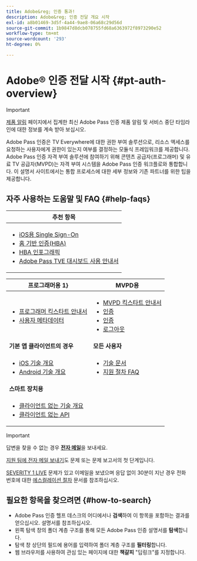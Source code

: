 ```yaml
---
title: Adobe&reg; 인증 통과!
description: Adobe&reg; 인증 전달 개요 시작
exl-id: a8b01469-3d5f-4a44-9ae8-06a68c29d56d
source-git-commit: 1b9847d8dcb078755fd68a6363972f8973290e52
workflow-type: tm+mt
source-wordcount: '293'
ht-degree: 0%

---
```


# Adobe® 인증 전달 시작 {#pt-auth-overview}

>[!IMPORTANT]
>
> [제품 알림](/help/authentication/product-announcements.md) 페이지에서 집계한 최신 Adobe Pass 인증 제품 알림 및 서비스 중단 타임라인에 대한 정보를 계속 받아 보십시오.

Adobe Pass 인증은 TV Everywhere에 대한 권한 부여 솔루션으로, 리소스 액세스를 요청하는 사용자에게 권한이 있는지 여부를 결정하는 모듈식 프레임워크를 제공합니다. Adobe Pass 인증 자격 부여 솔루션에 참여하기 위해 콘텐츠 공급자(프로그래머) 및 유료 TV 공급자(MVPD)는 자격 부여 시스템을 Adobe Pass 인증 워크플로와 통합합니다. 이 설명서 사이트에서는 통합 프로세스에 대한 세부 정보와 기존 파트너를 위한 팁을 제공합니다.

## 자주 사용하는 도움말 및 FAQ {#help-faqs}

| **추천 항목** |
|------------------------------------------------------------------------------------------------------------------------------------------------------------------------------------------------------------------------------------------------------------------------------------------------------------------------------------------------------------------------------------------------------------------------------------------------------------------------------------------------------------------------------------------------------------------------------------------------------------------------------------------------------------------------------------------------|
| <ul><li>[iOS용 Single Sign-On](/help/authentication/integration-guide-programmers/features-standard/sso-access/partner-sso/apple-sso/apple-sso-overview.md)</li><li>[홈 기반 인증(HBA)](/help/authentication/integration-guide-programmers/features-standard/hba-access/home-based-authn-tve.md)</li><li>[HBA 인포그래픽](https://dzf8vqv24eqhg.cloudfront.net/userfiles/258/326/ckfinder/files/AdobeNewsletterHBA.pdf)</li><li>[Adobe Pass TVE 대시보드 사용 안내서](/help/authentication/user-guide-tve-dashboard/tve-dashboard-overview.md)</li></ul> |

| 프로그래머용 **1}** | **MVPD용** |
|--------------------------------------------------------------------------------------------------------------------------------------------------------------------------------------------------------------------------------------------------------------------------------|-----------------------------------------------------------------------------------------------------------------------------------------------------------------------------------------------------------------------------------------------------------------------------------------------------------------------------------------------------------------------|
| <ul><li>[프로그래머 킥스타트 안내서](/help/authentication/kickstart/programmer-kickstart-guide.md)</li><li>[사용자 메타데이터](/help/authentication/integration-guide-programmers/legacy/rest-api-v1/apis/user-metadata.md)</li></ul> | <ul><li>[MVPD 킥스타트 안내서](/help/authentication/kickstart/mvpd-kickstart-guide.md)</li><li>[인증](/help/authentication/integration-guide-mvpds/authn-usecase.md)</li><li>[인증](/help/authentication/integration-guide-mvpds/authz-usecase.md)</li><li>[로그아웃](/help/authentication/integration-guide-mvpds/usecase-mvpd-logout.md)</li></ul> |
| **기본 앱 클라이언트의 경우** | **모든 사용자** |
| <ul><li>[iOS 기술 개요](/help/authentication/integration-guide-programmers/legacy/sdks/ios-tvos-sdk/iostvos-sdk-overview.md)</li><li>[Android 기술 개요](/help/authentication/integration-guide-programmers/legacy/sdks/android-sdk/android-sdk-overview.md)</li></ul> | <ul><li>[기술 문서](/help/authentication/kickstart/technical-paper.md)</li><li>[지원 절차 FAQ](/help/authentication/kickstart/support-procedures-faqs.md)</li></ul> |
| **스마트 장치용** |                                                                                                                                                                                                                                                                                                                                                                       |
| <ul><li>[클라이언트 없는 기술 개요](/help/authentication/integration-guide-programmers/legacy/rest-api-v1/rest-api-overview.md)</li><li>[클라이언트 없는 API](/help/authentication/integration-guide-programmers/legacy/rest-api-v1/rest-api-reference.md)</li></ul> |                                                                                                                                                                                                                                                                                                                                                                       |

>[!IMPORTANT]
>
> 답변을 찾을 수 없는 경우 [**전자 메일**](mailto:tve-support@adobe.com)&#x200B;을 보내세요.
>
> [지원 팀에 전자 메일 보내기](mailto:tve-support@adobe.com)도 문제 또는 문제 보고서의 첫 단계입니다.
>
> [SEVERITY 1 LIVE](/help/authentication/kickstart/support-procedures-faqs.md) 문제가 있고 이메일을 보냈으며 응답 없이 30분이 지난 경우 전화 번호에 대한 [에스컬레이션 절차](/help/authentication/kickstart/support-procedures-faqs.md) 문서를 참조하십시오.

## 필요한 항목을 찾으려면 {#how-to-search}

* Adobe Pass 인증 헬프 데스크의 어디에서나 **검색**하여 이 항목을 포함하는 결과를 얻으십시오.
설명서를 참조하십시오.
* 왼쪽 탐색 창의 폴더 계층 구조를 통해 모든 Adobe Pass 인증 설명서를 **탐색**&#x200B;합니다.
* 탐색 창 상단의 필드에 용어를 입력하여 폴더 계층 구조를 **필터링**&#x200B;합니다.
* 웹 브라우저를 사용하여 관심 있는 페이지에 대한 **책갈피** &quot;딥링크&quot;를 지정합니다.
